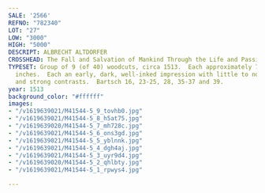 ```yaml
---
SALE: '2566'
REFNO: "782340"
LOT: "27"
LOW: "3000"
HIGH: "5000"
DESCRIPT: ALBRECHT ALTDORFER
CROSSHEAD: The Fall and Salvation of Mankind Through the Life and Passion of Christ.
TYPESET: Group of 9 (of 40) woodcuts, circa 1513.  Each approximately 73x48 mm; 3x2
  inches.  Each an early, dark, well-inked impression with little to no sign of wear
  and strong contrasts.  Bartsch 16, 23-25, 28, 35-37 and 39.
year: 1513
background_color: "#ffffff"
images:
- "/v1619639021/M41544-5_9_tovhb0.jpg"
- "/v1619639021/M41544-5_8_h5at75.jpg"
- "/v1619639020/M41544-5_7_mh728c.jpg"
- "/v1619639021/M41544-5_6_ons3gd.jpg"
- "/v1619639021/M41544-5_5_yblnnk.jpg"
- "/v1619639021/M41544-5_4_dgh4aj.jpg"
- "/v1619639021/M41544-5_3_uyr9d4.jpg"
- "/v1619639020/M41544-5_2_qhlbty.jpg"
- "/v1619639021/M41544-5_1_rpwys4.jpg"

---
```

